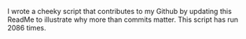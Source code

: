 I wrote a cheeky script that contributes to my Github by updating this ReadMe to illustrate why more than commits matter. This script has run 2086 times.